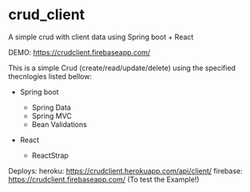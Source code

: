 # crud_client
A simple crud with client data using Spring boot + React 

DEMO:
https://crudclient.firebaseapp.com/

This is a simple Crud (create/read/update/delete) using the specified thecnlogies listed bellow:

- Spring boot
  - Spring Data
  - Spring MVC
  - Bean Validations
 
- React
  - ReactStrap
 
Deploys:
heroku: https://crudclient.herokuapp.com/api/client/
firebase: https://crudclient.firebaseapp.com/  (To test the Example!)

  

